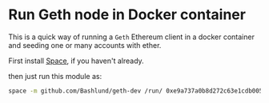# Run Geth node in Docker container
This is a quick way of running a `Geth` Ethereum client in a docker container and seeding one or many accounts with ether.

First install [Space](https://space.sh), if you haven't already.

then just run this module as:
```sh
space -m github.com/Bashlund/geth-dev /run/ 0xe9a737a0b8d272c63e1cdb005377e353b60fd1fe,0xe687cf2a4b9e17d8f8fdeea00bbe544b94248f8c 123000000000000000000
```
